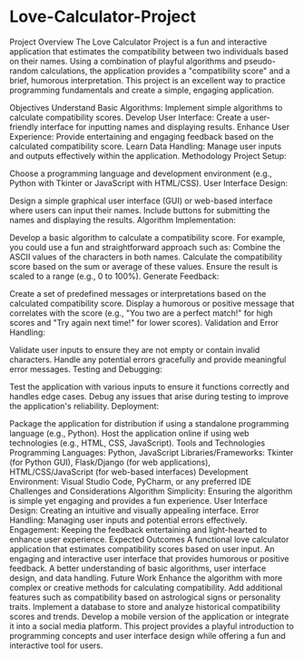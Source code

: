 # Love-Calculator-Project
Project Overview
The Love Calculator Project is a fun and interactive application that estimates the compatibility between two individuals based on their names. Using a combination of playful algorithms and pseudo-random calculations, the application provides a "compatibility score" and a brief, humorous interpretation. This project is an excellent way to practice programming fundamentals and create a simple, engaging application.

Objectives
Understand Basic Algorithms: Implement simple algorithms to calculate compatibility scores.
Develop User Interface: Create a user-friendly interface for inputting names and displaying results.
Enhance User Experience: Provide entertaining and engaging feedback based on the calculated compatibility score.
Learn Data Handling: Manage user inputs and outputs effectively within the application.
Methodology
Project Setup:

Choose a programming language and development environment (e.g., Python with Tkinter or JavaScript with HTML/CSS).
User Interface Design:

Design a simple graphical user interface (GUI) or web-based interface where users can input their names.
Include buttons for submitting the names and displaying the results.
Algorithm Implementation:

Develop a basic algorithm to calculate a compatibility score. For example, you could use a fun and straightforward approach such as:
Combine the ASCII values of the characters in both names.
Calculate the compatibility score based on the sum or average of these values.
Ensure the result is scaled to a range (e.g., 0 to 100%).
Generate Feedback:

Create a set of predefined messages or interpretations based on the calculated compatibility score.
Display a humorous or positive message that correlates with the score (e.g., "You two are a perfect match!" for high scores and "Try again next time!" for lower scores).
Validation and Error Handling:

Validate user inputs to ensure they are not empty or contain invalid characters.
Handle any potential errors gracefully and provide meaningful error messages.
Testing and Debugging:

Test the application with various inputs to ensure it functions correctly and handles edge cases.
Debug any issues that arise during testing to improve the application's reliability.
Deployment:

Package the application for distribution if using a standalone programming language (e.g., Python).
Host the application online if using web technologies (e.g., HTML, CSS, JavaScript).
Tools and Technologies
Programming Languages: Python, JavaScript
Libraries/Frameworks: Tkinter (for Python GUI), Flask/Django (for web applications), HTML/CSS/JavaScript (for web-based interfaces)
Development Environment: Visual Studio Code, PyCharm, or any preferred IDE
Challenges and Considerations
Algorithm Simplicity: Ensuring the algorithm is simple yet engaging and provides a fun experience.
User Interface Design: Creating an intuitive and visually appealing interface.
Error Handling: Managing user inputs and potential errors effectively.
Engagement: Keeping the feedback entertaining and light-hearted to enhance user experience.
Expected Outcomes
A functional love calculator application that estimates compatibility scores based on user input.
An engaging and interactive user interface that provides humorous or positive feedback.
A better understanding of basic algorithms, user interface design, and data handling.
Future Work
Enhance the algorithm with more complex or creative methods for calculating compatibility.
Add additional features such as compatibility based on astrological signs or personality traits.
Implement a database to store and analyze historical compatibility scores and trends.
Develop a mobile version of the application or integrate it into a social media platform.
This project provides a playful introduction to programming concepts and user interface design while offering a fun and interactive tool for users.








